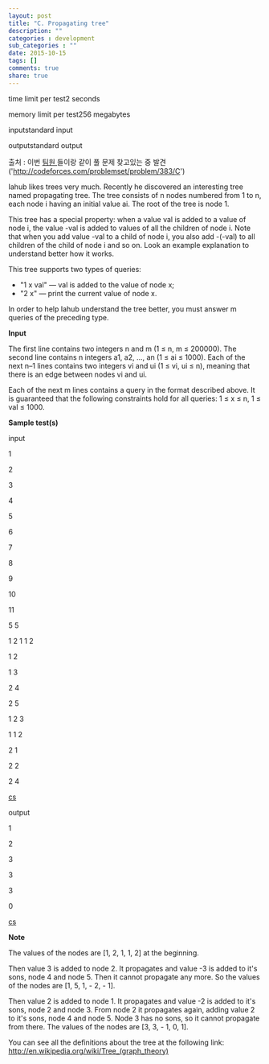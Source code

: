```yaml
---
layout: post
title: "C. Propagating tree"
description: ""
categories : development
sub_categories : ""
date: 2015-10-15
tags: []
comments: true
share: true
---
```


time limit per test2 seconds

memory limit per test256 megabytes

inputstandard input

outputstandard output

  

  

출처 : 이번 [팀원 ](https://www.wixsoft.com)들이랑 같이 풀 문제 찾고있는 중
발견('http://codeforces.com/problemset/problem/383/C')  

Iahub likes trees very much. Recently he discovered an interesting tree named
propagating tree. The tree consists of n nodes numbered from 1 to n, each node
i having an initial value ai. The root of the tree is node 1.

  

This tree has a special property: when a value val is added to a value of node
i, the value -val is added to values of all the children of node i. Note that
when you add value -val to a child of node i, you also add -(-val) to all
children of the child of node i and so on. Look an example explanation to
understand better how it works.

  

This tree supports two types of queries:

  

  * "1 x val" — val is added to the value of node x;
  * "2 x" — print the current value of node x.

In order to help Iahub understand the tree better, you must answer m queries
of the preceding type.

  

**Input**

The first line contains two integers n and m (1 ≤ n, m ≤ 200000). The second
line contains n integers a1, a2, ..., an (1 ≤ ai ≤ 1000). Each of the next n–1
lines contains two integers vi and ui (1 ≤ vi, ui ≤ n), meaning that there is
an edge between nodes vi and ui.

  

Each of the next m lines contains a query in the format described above. It is
guaranteed that the following constraints hold for all queries: 1 ≤ x ≤ n, 1 ≤
val ≤ 1000.

  

**Sample test(s)**

input

1

2

3

4

5

6

7

8

9

10

11

5 5

1 2 1 1 2

1 2

1 3

2 4

2 5

1 2 3

1 1 2

2 1

2 2

2 4

[cs](http://colorscripter.com/info#e)

  
output

  

1

2

3

3

3

0

[cs](http://colorscripter.com/info#e)

  

**Note**

The values of the nodes are [1, 2, 1, 1, 2] at the beginning.

  

Then value 3 is added to node 2. It propagates and value -3 is added to it's
sons, node 4 and node 5. Then it cannot propagate any more. So the values of
the nodes are [1, 5, 1, - 2, - 1].

  

Then value 2 is added to node 1. It propagates and value -2 is added to it's
sons, node 2 and node 3. From node 2 it propagates again, adding value 2 to
it's sons, node 4 and node 5. Node 3 has no sons, so it cannot propagate from
there. The values of the nodes are [3, 3, - 1, 0, 1].

  

You can see all the definitions about the tree at the following link:
http://en.wikipedia.org/wiki/Tree_(graph_theory)

  

  

